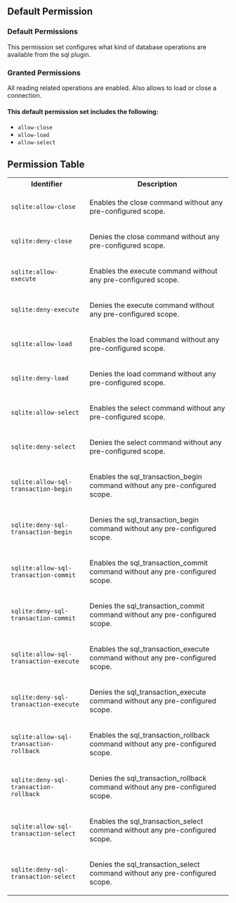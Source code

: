 ## Default Permission

### Default Permissions

This permission set configures what kind of
database operations are available from the sql plugin.

### Granted Permissions

All reading related operations are enabled.
Also allows to load or close a connection.

#### This default permission set includes the following:

- `allow-close`
- `allow-load`
- `allow-select`

## Permission Table

<table>
<tr>
<th>Identifier</th>
<th>Description</th>
</tr>


<tr>
<td>

`sqlite:allow-close`

</td>
<td>

Enables the close command without any pre-configured scope.

</td>
</tr>

<tr>
<td>

`sqlite:deny-close`

</td>
<td>

Denies the close command without any pre-configured scope.

</td>
</tr>

<tr>
<td>

`sqlite:allow-execute`

</td>
<td>

Enables the execute command without any pre-configured scope.

</td>
</tr>

<tr>
<td>

`sqlite:deny-execute`

</td>
<td>

Denies the execute command without any pre-configured scope.

</td>
</tr>

<tr>
<td>

`sqlite:allow-load`

</td>
<td>

Enables the load command without any pre-configured scope.

</td>
</tr>

<tr>
<td>

`sqlite:deny-load`

</td>
<td>

Denies the load command without any pre-configured scope.

</td>
</tr>

<tr>
<td>

`sqlite:allow-select`

</td>
<td>

Enables the select command without any pre-configured scope.

</td>
</tr>

<tr>
<td>

`sqlite:deny-select`

</td>
<td>

Denies the select command without any pre-configured scope.

</td>
</tr>

<tr>
<td>

`sqlite:allow-sql-transaction-begin`

</td>
<td>

Enables the sql_transaction_begin command without any pre-configured scope.

</td>
</tr>

<tr>
<td>

`sqlite:deny-sql-transaction-begin`

</td>
<td>

Denies the sql_transaction_begin command without any pre-configured scope.

</td>
</tr>

<tr>
<td>

`sqlite:allow-sql-transaction-commit`

</td>
<td>

Enables the sql_transaction_commit command without any pre-configured scope.

</td>
</tr>

<tr>
<td>

`sqlite:deny-sql-transaction-commit`

</td>
<td>

Denies the sql_transaction_commit command without any pre-configured scope.

</td>
</tr>

<tr>
<td>

`sqlite:allow-sql-transaction-execute`

</td>
<td>

Enables the sql_transaction_execute command without any pre-configured scope.

</td>
</tr>

<tr>
<td>

`sqlite:deny-sql-transaction-execute`

</td>
<td>

Denies the sql_transaction_execute command without any pre-configured scope.

</td>
</tr>

<tr>
<td>

`sqlite:allow-sql-transaction-rollback`

</td>
<td>

Enables the sql_transaction_rollback command without any pre-configured scope.

</td>
</tr>

<tr>
<td>

`sqlite:deny-sql-transaction-rollback`

</td>
<td>

Denies the sql_transaction_rollback command without any pre-configured scope.

</td>
</tr>

<tr>
<td>

`sqlite:allow-sql-transaction-select`

</td>
<td>

Enables the sql_transaction_select command without any pre-configured scope.

</td>
</tr>

<tr>
<td>

`sqlite:deny-sql-transaction-select`

</td>
<td>

Denies the sql_transaction_select command without any pre-configured scope.

</td>
</tr>
</table>
